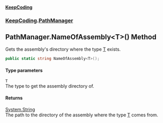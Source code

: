 #### [KeepCoding](index.md 'index')
### [KeepCoding](KeepCoding.md 'KeepCoding').[PathManager](KeepCoding_PathManager.md 'KeepCoding.PathManager')
## PathManager.NameOfAssembly&lt;T&gt;() Method
Gets the assembly's directory where the type [T](KeepCoding_PathManager_NameOfAssembly_T_().md#KeepCoding_PathManager_NameOfAssembly_T_()_T 'KeepCoding.PathManager.NameOfAssembly&lt;T&gt;().T') exists.  
```csharp
public static string NameOfAssembly<T>();
```
#### Type parameters
<a name='KeepCoding_PathManager_NameOfAssembly_T_()_T'></a>
`T`  
The type to get the assembly directory of.
  
#### Returns
[System.String](https://docs.microsoft.com/en-us/dotnet/api/System.String 'System.String')  
The path to the directory of the assembly where the type [T](KeepCoding_PathManager_NameOfAssembly_T_().md#KeepCoding_PathManager_NameOfAssembly_T_()_T 'KeepCoding.PathManager.NameOfAssembly&lt;T&gt;().T') comes from.
